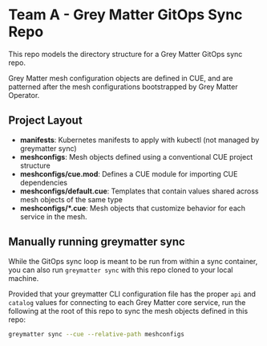 # Team A - Grey Matter GitOps Sync Repo

This repo models the directory structure for a Grey Matter GitOps sync repo.

Grey Matter mesh configuration objects are defined in CUE, and are patterned after the mesh configurations bootstrapped by Grey Matter Operator.

## Project Layout

- **manifests**: Kubernetes manifests to apply with kubectl (not managed by greymatter sync)
- **meshconfigs**: Mesh objects defined using a conventional CUE project structure
- **meshconfigs/cue.mod**: Defines a CUE module for importing CUE dependencies
- **meshconfigs/default.cue**: Templates that contain values shared across mesh objects of the same type
- **meshconfigs/*.cue**: Mesh objects that customize behavior for each service in the mesh.

## Manually running greymatter sync

While the GitOps sync loop is meant to be run from within a sync container, you can also run `greymatter sync` with this repo cloned to your local machine.

Provided that your greymatter CLI configuration file has the proper `api` and `catalog` values for connecting to each Grey Matter core service, run the following at the root of this repo to sync the mesh objects defined in this repo:

```bash
greymatter sync --cue --relative-path meshconfigs
```
